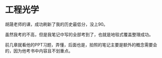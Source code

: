 # 工程光学

胡晟老师的课，成功刷新了我的历史最低分，没上90。

虽然我考的不高，但是我笔记中写的全部考到了，也就是地毯式覆盖整理成功。

前几章就看他的PPT习题，弄懂，后面也是，拍照的笔记主要是额外的概念需要会的，因为他考书中内容且不划重点。
